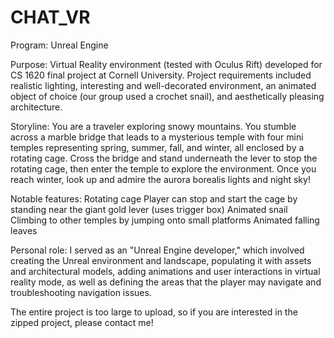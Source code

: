 # CHAT_VR
Program: Unreal Engine

Purpose: Virtual Reality environment (tested with Oculus Rift) developed for CS 1620 final project at Cornell University. Project requirements included realistic lighting, interesting and well-decorated environment, an animated object of choice (our group used a crochet snail), and aesthetically pleasing architecture. 

Storyline: You are a traveler exploring snowy mountains. You stumble across a marble bridge that leads to a mysterious temple with four mini temples representing spring, summer, fall, and winter, all enclosed by a rotating cage. Cross the bridge and stand underneath the lever to stop the rotating cage, then enter the temple to explore the environment. Once you reach winter, look up and admire the aurora borealis lights and night sky! 

Notable features: 
Rotating cage 
Player can stop and start the cage by standing near the giant gold lever (uses trigger box) 
Animated snail 
Climbing to other temples by jumping onto small platforms 
Animated falling leaves 

Personal role: I served as an "Unreal Engine developer," which involved creating the Unreal environment and landscape, populating it with assets and architectural models, adding animations and user interactions in virtual reality mode, as well as defining the areas that the player may navigate and troubleshooting navigation issues. 

The entire project is too large to upload, so if you are interested in the zipped project, please contact me! 


